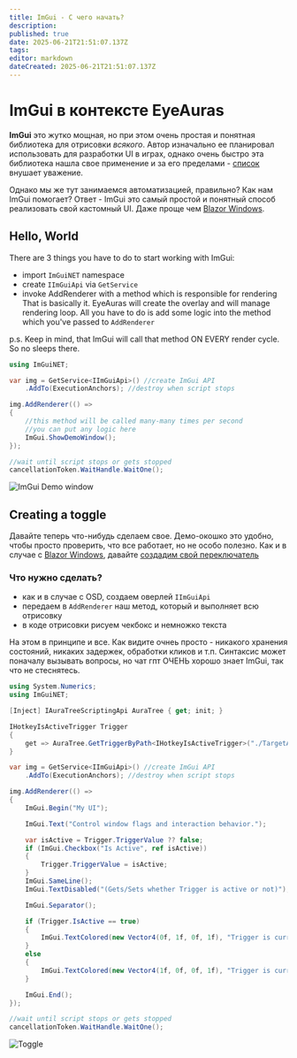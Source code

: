 ```yaml
---
title: ImGui - С чего начать?
description: 
published: true
date: 2025-06-21T21:51:07.137Z
tags: 
editor: markdown
dateCreated: 2025-06-21T21:51:07.137Z
---
```


# ImGui в контексте EyeAuras
**ImGui** это жутко мощная, но при этом очень простая и понятная библиотека для отрисовки _всякого_. Автор изначально ее планировал использовать для разработки UI в играх, однако очень быстро эта библиотека нашла свое применение и за его пределами - [список](https://github.com/ocornut/imgui/wiki/Software-using-dear-imgui) внушает уважение. 

Однако мы же тут занимаемся автоматизацией, правильно? Как нам ImGui помогает? 
Ответ - ImGui это самый простой и понятный способ реализовать свой кастомный UI. Даже проще чем [Blazor Windows](/scripting/blazor-windows/getting-started). 


## Hello, World
There are 3 things you have to do to start working with ImGui:
- import `ImGuiNET` namespace 
- create `IImGuiApi` via `GetService`
- invoke AddRenderer with a method which is responsible for rendering
That is basically it. EyeAuras will create the overlay and will manage rendering loop. All you have to do is add 
some logic into the method which you've passed to `AddRenderer`

p.s. Keep in mind, that ImGui will call that method ON EVERY render cycle. So no sleeps there. 

```csharp
using ImGuiNET;

var img = GetService<IImGuiApi>() //create ImGui API
    .AddTo(ExecutionAnchors); //destroy when script stops

img.AddRenderer(() =>
{
    //this method will be called many-many times per second
    //you can put any logic here
    ImGui.ShowDemoWindow();
});

//wait until script stops or gets stopped
cancellationToken.WaitHandle.WaitOne(); 
```

![ImGui Demo window](https://s3.eyeauras.net/media/2025/06/EyeAuras_KXCTkIyw7EU3oo3q.gif)


## Creating a toggle
Давайте теперь что-нибудь сделаем свое. Демо-окошко это удобно, чтобы просто проверить, что все работает, но не особо полезно.
Как и в случае с [Blazor Windows](/scripting/blazor-windows/getting-started), давайте [создадим свой переключатель](/scripting/blazor-windows/4-toggle-hotkeyisactive)

### Что нужно сделать?
- как и в случае с OSD, создаем оверлей `IImGuiApi`
- передаем в `AddRenderer` наш метод, который и выполняет всю отрисовку
- в коде отрисовки рисуем чекбокс и немножко текста

На этом в принципе и все. Как видите очнеь просто - никакого хранения состояний, никаких задержек, обработки кликов и т.п. Синтаксис может поначалу вызывать вопросы, но чат гпт ОЧЕНЬ хорошо знает ImGui, так что не стеснятесь.

```csharp
using System.Numerics;
using ImGuiNET;

[Inject] IAuraTreeScriptingApi AuraTree { get; init; }

IHotkeyIsActiveTrigger Trigger
{
    get => AuraTree.GetTriggerByPath<IHotkeyIsActiveTrigger>("./TargetAura");
}

var img = GetService<IImGuiApi>() //create ImGui API
    .AddTo(ExecutionAnchors); //destroy when script stops

img.AddRenderer(() =>
{
    ImGui.Begin("My UI");

    ImGui.Text("Control window flags and interaction behavior.");

    var isActive = Trigger.TriggerValue ?? false;
    if (ImGui.Checkbox("Is Active", ref isActive))
    {
        Trigger.TriggerValue = isActive;
    }
    ImGui.SameLine();
    ImGui.TextDisabled("(Gets/Sets whether Trigger is active or not)");

    ImGui.Separator();

    if (Trigger.IsActive == true)
    {
        ImGui.TextColored(new Vector4(0f, 1f, 0f, 1f), "Trigger is currently ACTIVE");
    }
    else
    {
        ImGui.TextColored(new Vector4(1f, 0f, 0f, 1f), "Trigger is currently INACTIVE");
    }

    ImGui.End();
});

//wait until script stops or gets stopped
cancellationToken.WaitHandle.WaitOne();
```

![Toggle](https://s3.eyeauras.net/media/2025/06/EyeAuras_950pfgdzIy4pe780.gif)